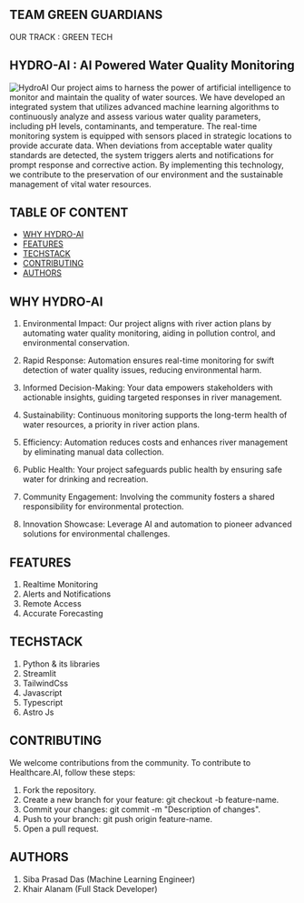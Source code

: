 ## TEAM GREEN GUARDIANS
OUR TRACK : GREEN TECH

## HYDRO-AI : AI Powered Water Quality Monitoring
![HydroAI](https://www.google.com/url?sa=i&url=https%3A%2F%2Fwww.airtel.in%2Fblog%2Fbusiness%2Fiot-based-smart-water-quality-monitoring-and-control-system%2F&psig=AOvVaw2PIhspslJepakhYNPZ-URq&ust=1699129915183000&source=images&cd=vfe&opi=89978449&ved=0CBIQjRxqFwoTCJD9oanWqIIDFQAAAAAdAAAAABAE) 
Our project aims to harness the power of artificial intelligence to monitor and maintain the quality of water sources. We have developed an integrated system that utilizes advanced machine learning algorithms to continuously analyze and assess various water quality parameters, including pH levels, contaminants, and temperature. The real-time monitoring system is equipped with sensors placed in strategic locations to provide accurate data. When deviations from acceptable water quality standards are detected, the system triggers alerts and notifications for prompt response and corrective action. By implementing this technology, we contribute to the preservation of our environment and the sustainable management of vital water resources.

## TABLE OF CONTENT
- [WHY HYDRO-AI](#why-hydro-ai)
- [FEATURES](#features)
- [TECHSTACK](#techstack)
- [CONTRIBUTING](#contributing)
- [AUTHORS](#authors)

## WHY HYDRO-AI
1. Environmental Impact: Our project aligns with river action plans by automating water quality monitoring, aiding in pollution control, and environmental conservation.

2. Rapid Response: Automation ensures real-time monitoring for swift detection of water quality issues, reducing environmental harm.

3. Informed Decision-Making: Your data empowers stakeholders with actionable insights, guiding targeted responses in river management.

4. Sustainability: Continuous monitoring supports the long-term health of water resources, a priority in river action plans.

5. Efficiency: Automation reduces costs and enhances river management by eliminating manual data collection.

6. Public Health: Your project safeguards public health by ensuring safe water for drinking and recreation.

7. Community Engagement: Involving the community fosters a shared responsibility for environmental protection.

8. Innovation Showcase: Leverage AI and automation to pioneer advanced solutions for environmental challenges.

## FEATURES
  1. Realtime Monitoring
  2. Alerts and Notifications
  3. Remote Access
  4. Accurate Forecasting

## TECHSTACK
  1. Python & its libraries
  2. Streamlit
  3. TailwindCss
  4. Javascript
  5. Typescript
  6. Astro Js

## CONTRIBUTING
We welcome contributions from the community. To contribute to Healthcare.AI, follow these steps:

1. Fork the repository.
2. Create a new branch for your feature: git checkout -b feature-name.
3. Commit your changes: git commit -m "Description of changes".
4. Push to your branch: git push origin feature-name.
5. Open a pull request.

## AUTHORS
1. Siba Prasad Das (Machine Learning Engineer) 
2. Khair Alanam (Full Stack Developer)


